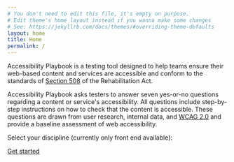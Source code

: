```yaml
---
# You don't need to edit this file, it's empty on purpose.
# Edit theme's home layout instead if you wanna make some changes
# See: https://jekyllrb.com/docs/themes/#overriding-theme-defaults
layout: home
title: Home
permalink: /
---
```


Accessibility Playbook is a testing tool designed to help teams ensure their web-based content and services are accessible and conform to the standards of [Section 508](https://www.section508.gov/) of the Rehabilitation Act.

Accessibility Playbook asks testers to answer seven yes-or-no questions regarding a content or service's accessibility. All questions include step-by-step instructions on how to check that the content is accessible. These questions are drawn from user research, internal data, and [WCAG 2.0](https://www.w3.org/TR/WCAG20/) and provide a baseline assessment of web accessibility.

Select your discipline (currently only front end available):

<a class="usa-button" href="/keyboard-access/">Get started</a>